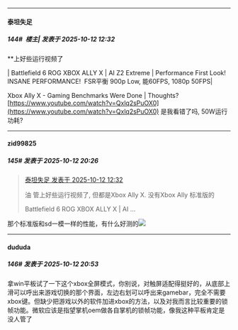 ﻿
*****

####  泰坦失足  
##### 144#         楼主| 发表于 2025-10-12 12:32

**上好些运行视频了

| Battlefield 6 ROG XBOX ALLY X | AI Z2 Extreme | Performance First Look! INSANE PERFORMANCE!  FSR平衡 900p Low, 能60FPS, 1080p 50FPS|

 Xbox Ally X - Gaming Benchmarks Were Done | Thoughts?
[https://www.youtube.com/watch?v=Qxlq2sPuOX0](https://www.youtube.com/watch?v=Qxlq2sPuOX0) 是我看错了吗, 50W运行功耗? 


*****

####  zid99825  
##### 145#       发表于 2025-10-12 20:26

<blockquote><a href="httphttps://stage1st.com/2b/forum.php?mod=redirect&amp;goto=findpost&amp;pid=68558707&amp;ptid=2253298" target="_blank">泰坦失足 发表于 2025-10-12 12:32</a>

油 管上好些运行视频了, 但都是Xbox Ally X. 没有Xbox Ally 标准版的

 Battlefield 6 ROG XBOX ALLY X | AI ...</blockquote>
那个标准版和sd一模一样的性能，有什么好测的<img src="https://static.stage1st.com/image/smiley/face2017/001.png" referrerpolicy="no-referrer">


*****

####  dududa  
##### 146#       发表于 2025-10-12 20:53

拿win平板试了一下这个xbox全屏模式，你别说，对触屏适配得挺好的，从底部上滑可以呼出来游戏切换的那个界面，左边右划可以呼出来gamebar，完全不需要xbox键。但缺少把游戏以外的软件加进xbox的方法，以及对我而言比较重要的锁帧功能。微软应该是指望掌机oem做各自掌机的锁帧功能，像我这种平板肯定是没人管了

